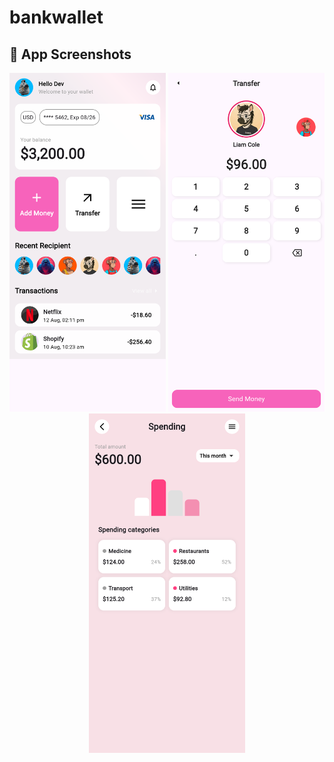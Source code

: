 # bankwallet
## 📸 App Screenshots

<p align="center">
  <img src="screenshot/dashboard.png" width="250">
  <img src="screenshot/transfer.png" width="250">
  <img src="screenshot/spender.png" width="250">
</p>